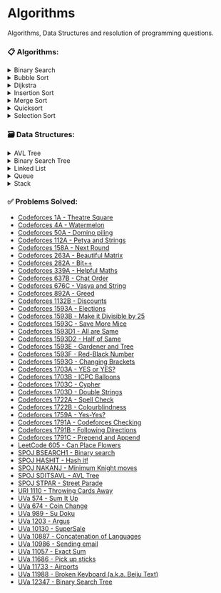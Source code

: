 # Algorithms
Algorithms, Data Structures and resolution of programming questions.

### :clipboard: Algorithms:
<details>
  <summary>Binary Search</summary>

  - [C](https://github.com/mateuseap/Algorithms/blob/master/Algorithms/binarySearch.c)
  - [Ruby](https://github.com/mateuseap/Algorithms/blob/master/Algorithms/binary_search.rb)
</details>

<details>
  <summary>Bubble Sort</summary>

  - [C](https://github.com/mateuseap/Algorithms/blob/master/Algorithms/bubbleSort.c)
</details>

<details>
  <summary>Dijkstra</summary>

  - [C++](https://github.com/mateuseap/Algorithms/blob/master/Algorithms/dijkstra.cpp)
</details>

<details>
  <summary>Insertion Sort</summary>

  - [C](https://github.com/mateuseap/Algorithms/blob/master/Algorithms/insertionSort.c)
</details>

<details>
  <summary>Merge Sort</summary>

  - [C](https://github.com/mateuseap/Algorithms/blob/master/Algorithms/mergeSort.c)
</details>

<details>
  <summary>Quicksort</summary>

  - [C](https://github.com/mateuseap/Algorithms/blob/master/Algorithms/quicksort.c)
</details>

<details>
  <summary>Selection Sort</summary>

  - [C](https://github.com/mateuseap/Algorithms/blob/master/Algorithms/selectionSort.c)
</details>

### 🗃️ Data Structures:
<details>
  <summary>AVL Tree</summary>

  - [C](https://github.com/mateuseap/Algorithms/blob/master/Data%20Structures/avl.c)
</details>

<details>
  <summary>Binary Search Tree</summary>

  - [C](https://github.com/mateuseap/Algorithms/blob/master/Data%20Structures/bst.c)
</details>

<details>
  <summary>Linked List</summary>

  - [C](https://github.com/mateuseap/Algorithms/blob/master/Data%20Structures/linkedList.c)
</details>

<details>
  <summary>Queue</summary>

  - [C](https://github.com/mateuseap/Algorithms/blob/master/Data%20Structures/queue.c)
</details>

<details>
  <summary>Stack</summary>

  - [C](https://github.com/mateuseap/Algorithms/blob/master/Data%20Structures/stack.c)
</details>

### :white_check_mark: Problems Solved:
- [Codeforces 1A - Theatre Square](https://github.com/mateuseap/Algorithms/blob/master/Problems%20Solved/Codeforces%201A%20-%20Theatre%20Square.c)
- [Codeforces 4A - Watermelon](https://github.com/mateuseap/Algorithms/blob/master/Problems%20Solved/Codeforces%204A%20-%20Watermelon.c)
- [Codeforces 50A - Domino piling](https://github.com/mateuseap/Algorithms/blob/master/Problems%20Solved/Codeforces%2050A%20-%20Domino%20piling.cpp)
- [Codeforces 112A - Petya and Strings](https://github.com/mateuseap/Algorithms/blob/master/Problems%20Solved/Codeforces%20112A%20-%20Petya%20and%20Strings.cpp)
- [Codeforces 158A - Next Round](https://github.com/mateuseap/Algorithms/blob/master/Problems%20Solved/Codeforces%20158A%20-%20Next%20Round.cpp)
- [Codeforces 263A - Beautiful Matrix](https://github.com/mateuseap/Algorithms/blob/master/Problems%20Solved/Codeforces%20263A%20-%20Beautiful%20Matrix.cpp)
- [Codeforces 282A - Bit++](https://github.com/mateuseap/Algorithms/blob/master/Problems%20Solved/Codeforces%20282A%20-%20Bit%2B%2B.cpp)
- [Codeforces 339A - Helpful Maths](https://github.com/mateuseap/Algorithms/blob/master/Problems%20Solved/Codeforces%20339A%20-%20Helpful%20Maths.cpp)
- [Codeforces 637B - Chat Order](https://github.com/mateuseap/Algorithms/blob/master/Problems%20Solved/Codeforces%20637B%20-%20Chat%20Order.cpp)
- [Codeforces 676C - Vasya and String](https://github.com/mateuseap/Algorithms/blob/master/Problems%20Solved/Codeforces%20676C%20-%20Vasya%20and%20String.cpp)
- [Codeforces 892A - Greed](https://github.com/mateuseap/Algorithms/blob/master/Problems%20Solved/Codeforces%20892A%20-%20Greed.c)
- [Codeforces 1132B - Discounts](https://github.com/mateuseap/Algorithms/blob/master/Problems%20Solved/Codeforces%201132B%20-%20Discounts.cpp)
- [Codeforces 1593A - Elections](https://github.com/mateuseap/Algorithms/blob/master/Problems%20Solved/Codeforces%201593A%20-%20Elections.cpp)
- [Codeforces 1593B - Make it Divisible by 25](https://github.com/mateuseap/Algorithms/blob/master/Problems%20Solved/Codeforces%201593B%20-%20Make%20it%20Divisible%20by%2025.cpp)
- [Codeforces 1593C - Save More Mice](https://github.com/mateuseap/Algorithms/blob/master/Problems%20Solved/Codeforces%201593C%20-%20Save%20More%20Mice.cpp)
- [Codeforces 1593D1 - All are Same](https://github.com/mateuseap/Algorithms/blob/master/Problems%20Solved/Codeforces%201593D1%20-%20All%20are%20Same.cpp)
- [Codeforces 1593D2 - Half of Same](https://github.com/mateuseap/Algorithms/blob/master/Problems%20Solved/Codeforces%201593D2%20-%20Half%20of%20Same.cpp)
- [Codeforces 1593E - Gardener and Tree](https://github.com/mateuseap/Algorithms/blob/master/Problems%20Solved/Codeforces%201593E%20-%20Gardener%20and%20Tree.cpp)
- [Codeforces 1593F - Red-Black Number](https://github.com/mateuseap/Algorithms/blob/master/Problems%20Solved/Codeforces%201593F%20-%20Red-Black%20Number.cpp)
- [Codeforces 1593G - Changing Brackets](https://github.com/mateuseap/Algorithms/blob/master/Problems%20Solved/Codeforces%201593G%20-%20Changing%20Brackets.cpp)
- [Codeforces 1703A - YES or YES?](https://github.com/mateuseap/Algorithms/blob/master/Problems%20Solved/Codeforces%201703A%20-%20YES%20or%20YES.cpp)
- [Codeforces 1703B - ICPC Balloons](https://github.com/mateuseap/Algorithms/blob/master/Problems%20Solved/Codeforces%201703B%20-%20ICPC%20Balloons.cpp)
- [Codeforces 1703C - Cypher](https://github.com/mateuseap/Algorithms/blob/master/Problems%20Solved/Codeforces%201703C%20-%20Cypher.cpp)
- [Codeforces 1703D - Double Strings](https://github.com/mateuseap/Algorithms/blob/master/Problems%20Solved/Codeforces%201703D%20-%20Double%20Strings.cpp)
- [Codeforces 1722A - Spell Check](https://github.com/mateuseap/Algorithms/blob/master/Problems%20Solved/Codeforces%201722A%20-%20Spell%20Check.cpp)
- [Codeforces 1722B - Colourblindness](https://github.com/mateuseap/Algorithms/blob/master/Problems%20Solved/Codeforces%201722B%20-%20Colourblindness.cpp)
- [Codeforces 1759A - Yes-Yes?](https://github.com/mateuseap/Algorithms/blob/master/Problems%20Solved/Codeforces%201759A%20-%20Yes-Yes%3F.cpp)
- [Codeforces 1791A - Codeforces Checking](https://github.com/mateuseap/Algorithms/blob/master/Problems%20Solved/Codeforces%201791A%20-%20Codeforces%20Checking.cpp)
- [Codeforces 1791B - Following Directions](https://github.com/mateuseap/Algorithms/blob/master/Problems%20Solved/Codeforces%201791B%20-%20Following%20Directions.cpp)
- [Codeforces 1791C - Prepend and Append](https://github.com/mateuseap/Algorithms/blob/master/Problems%20Solved/Codeforces%201791C%20-%20Prepend%20and%20Append.cpp)
- [LeetCode 605 - Can Place Flowers](https://leetcode.com/problems/can-place-flowers/description/)
- [SPOJ BSEARCH1 - Binary search](https://github.com/mateuseap/Algorithms/blob/master/Problems%20Solved/SPOJ%20BSEARCH1%20-%20Binary%20search.c)
- [SPOJ HASHIT - Hash it!](https://github.com/mateuseap/Algorithms/blob/master/Problems%20Solved/SPOJ%20HASHIT%20-%20Hash%20it!.cpp)
- [SPOJ NAKANJ - Minimum Knight moves](https://github.com/mateuseap/Algorithms/blob/master/Problems%20Solved/SPOJ%20NAKANJ%20-%20Minimum%20Knight%20moves.cpp)
- [SPOJ SDITSAVL - AVL Tree](https://github.com/mateuseap/Algorithms/blob/master/Problems%20Solved/SPOJ%20SDITSAVL%20-%20AVL%20Tree.c)
- [SPOJ STPAR - Street Parade](https://github.com/mateuseap/Algorithms/blob/master/Problems%20Solved/SPOJ%20STPAR%20-%20Street%20Parade.c)
- [URI 1110 - Throwing Cards Away](https://github.com/mateuseap/Algorithms/blob/master/Problems%20Solved/URI%201110%20-%20Throwing%20Cards%20Away.c)
- [UVa 574 - Sum It Up](https://github.com/mateuseap/Algorithms/blob/master/Problems%20Solved/UVa%20574%20-%20Sum%20It%20Up.cpp)
- [UVa 674 - Coin Change](https://github.com/mateuseap/Algorithms/blob/master/Problems%20Solved/UVA%20674%20-%20Coin%20Change.cpp)
- [UVa 989 - Su Doku](https://github.com/mateuseap/Algorithms/blob/master/Problems%20Solved/UVa%20989%20-%20Su%20Doku.cpp)
- [UVa 1203 - Argus](https://github.com/mateuseap/Algorithms/blob/master/Problems%20Solved/UVa%201203%20-%20Argus.c)
- [UVa 10130 - SuperSale](https://github.com/mateuseap/Algorithms/blob/master/Problems%20Solved/UVa%2010130%20-%20SuperSale.cpp)
- [UVa 10887 - Concatenation of Languages](https://github.com/mateuseap/Algorithms/blob/master/Problems%20Solved/UVa%2010887%20-%20Concatenation%20of%20Languages.cpp)
- [UVa 10986 - Sending email](https://github.com/mateuseap/Algorithms/blob/master/Problems%20Solved/UVa%2010986%20-%20Sending%20email.cpp)
- [UVa 11057 - Exact Sum](https://github.com/mateuseap/Algorithms/blob/master/Problems%20Solved/UVa%2011057%20-%20Exact%20Sum.c)
- [UVa 11686 - Pick up sticks](https://github.com/mateuseap/Algorithms/blob/master/Problems%20Solved/UVa%2011686%20-%20Pick%20up%20sticks.cpp)
- [UVa 11733 - Airports](https://github.com/mateuseap/Algorithms/blob/master/Problems%20Solved/UVa%2011733%20-%20Airports.cpp)
- [UVa 11988 - Broken Keyboard (a.k.a. Beiju Text)](https://github.com/mateuseap/Algorithms/blob/master/Problems%20Solved/UVa%2011988%20-%20Broken%20Keyboard%20(a.k.a.%20Beiju%20Text).cpp)
- [UVa 12347 - Binary Search Tree](https://github.com/mateuseap/Algorithms/blob/master/Problems%20Solved/UVa%2012347%20-%20Binary%20Search%20Tree.c)
